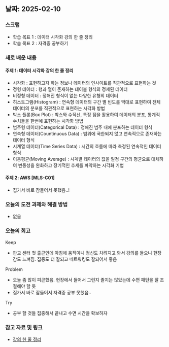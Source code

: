 ## 날짜: 2025-02-10

### 스크럼
- 학습 목표 1 : 데이터 시각화 강의 한 줄 정리
- 학습 목표 2 : 자격증 공부하기

### 새로 배운 내용
#### 주제 1: 데이터 시각화 강의 한 줄 정리
- 시각화 : 표현하고자 하는 정보나 데이터의 인사이트를 직관적으로 표현하는 것
- 정형 데이터 : 행과 열이 존재하는 테이블 형식의 정제된 데이터
- 비정형 데이터 : 정해진 형식이 없는 다양한 유형의 데이터
- 히스토그램(Histogram) : 연속형 데이터의 구간 별 빈도를 막대로 표현하여 전체 데이터의 분포를 직관적으로 표현하는 시각화 방법
- 박스 플롯(Box Plot) : 박스와 수직선, 특정 점을 활용하여 데이터의 분포, 통계적 수치들을 한번에 표현하는 시각화 방법
- 범주형 데이터(Categorical Data) : 정해진 범주 내에 분포하는 데이터 형식
- 연속형 데이터(Countinuous Data) : 범위에 국한되지 않고 연속적으로 존재하는 데이터 형식
- 시계열 데이터(Time Series Data) : 시간의 흐름에 따라 측정된 연속적인 데이터 형식
- 이동평균(Moving Average) : 시계열 데이터의 값을 일정 구간의 평균으로 대체하여 변동성을 완화하고 장기적인 추세를 파악하는 시각화 기법

#### 주제 2: AWS [MLS-C01]
- 집가서 바로 잠들어서 못했음..!

### 오늘의 도전 과제와 해결 방법
- 없음

### 오늘의 회고
Keep
- 판교 센터 첫 출근인데 아침에 움직이니 정신도 차려지고 와서 강의를 들으니 현장감도 느껴짐. 집중도 더 잘되고 네트워킹도 잘되어서 좋음

Problem
- 오늘 좀 많이 피곤했음. 현장에서 들어서 그런지 졸지는 않았는데 수면 패턴을 잘 조절해야 할 듯
- 집가서 바로 잠들어서 자격증 공부 못했음..

Try
- 공부 할 것들 집중해서 끝내고 수면 시간을 확보하자

### 참고 자료 및 링크
- [강의 한 줄 정리](https://www.notion.so/adapterz/196394a4806180eb9ab8f3ca2786c2e0)
